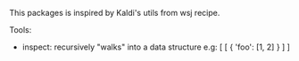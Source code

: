 This packages is inspired by Kaldi's utils from wsj recipe.

Tools:
-   inspect: recursively "walks" into a data structure
    e.g:
        [
            [
                {
                    'foo': [1, 2]
                }
            ]
        ]